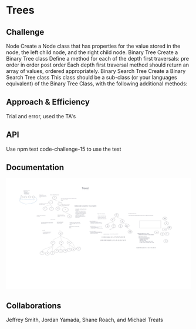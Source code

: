 # Trees

## Challenge
Node
Create a Node class that has properties for the value stored in the node, the left child node, and the right child node.
Binary Tree
Create a Binary Tree class
Define a method for each of the depth first traversals:
pre order
in order
post order
Each depth first traversal method should return an array of values, ordered appropriately.
Binary Search Tree
Create a Binary Search Tree class
This class should be a sub-class (or your languages equivalent) of the Binary Tree Class, with the following additional methods:

## Approach & Efficiency
Trial and error, used the TA's

## API
Use npm test code-challenge-15 to use the test

## Documentation
![Code-Challenge-15](../Images/Challenge-15.jpg)

## Collaborations
Jeffrey Smith, Jordan Yamada, Shane Roach, and Michael Treats
